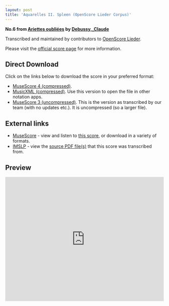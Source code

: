 ```yaml
---
layout: post
title: 'Aquarelles II. Spleen (OpenScore Lieder Corpus)'
---
```


__No.6 from [Ariettes oubliées](https://fourscoreandmore.org/openscore/lieder/Debussy%2C_Claude/Ariettes_oubli%C3%A9es/) by [Debussy,_Claude](https://fourscoreandmore.org/openscore/lieder/Debussy%2C_Claude)__

Transcribed and maintained by contributors to [OpenScore Lieder].

Please visit the [official score page] for more information.

[official score page]: https://musescore.com/openscore-lieder-corpus/scores/5060943
[OpenScore Lieder]: https://musescore.com/openscore-lieder-corpus

## Direct Download

Click on the links below to download the score in your preferred format:
- [MuseScore 4 (compressed)](https://fourscoreandmore.org/openscore/lieder/Debussy%2C_Claude/Ariettes_oubli%C3%A9es/6_Aquarelles_II._Spleen.mscz).
- [MusicXML (compressed)](https://fourscoreandmore.org/openscore/lieder/Debussy%2C_Claude/Ariettes_oubli%C3%A9es/6_Aquarelles_II._Spleen.mxl). Use this version to open the file in other notation apps.
- [MuseScore 3 (uncompressed)](https://raw.githubusercontent.com/OpenScore/Lieder/refs/heads/main/scores/Debussy%2C_Claude/Ariettes_oubli%C3%A9es/6_Aquarelles_II._Spleen/lc5060943.mscx). This is the version as transcribed by our team (with no updates etc.). It is uncompressed (so a larger file).

## External links

- [MuseScore] - view and listen to [this score][MuseScore], or download in a variety of formats.
- [IMSLP] - view the [source PDF file(s)][IMSLP] that this score was transcribed from.

[MuseScore]: https://musescore.com/score/5060943
[IMSLP]: https://imslp.org/wiki/Special:ReverseLookup/14819

## Preview

<iframe width="100%" height="394" src="https://musescore.com/openscore-lieder-corpus/scores/5060943/embed" frameborder="0" allowfullscreen allow="autoplay; fullscreen"></iframe>
